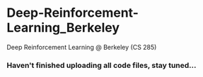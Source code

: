 # Deep-Reinforcement-Learning_Berkeley
Deep Reinforcement Learning @ Berkeley (CS 285)

### Haven't finished uploading all code files, stay tuned...


